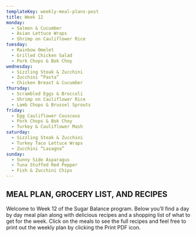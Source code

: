 ```yaml
---
templateKey: weekly-meal-plans-post
title: Week 12
monday:
  - Salmon & Cucumber
  - Asian Lettuce Wraps
  - Shrimp on Cauliflower Rice
tuesday:
  - Rainbow Omelet
  - Grilled Chicken Salad
  - Pork Chops & Bok Choy
wednesday:
  - Sizzling Steak & Zucchini
  - Zucchini “Pasta”
  - Chicken Breast & Cucumber
thursday:
  - Scrambled Eggs & Broccoli
  - Shrimp on Cauliflower Rice
  - Lamb Chops & Brussel Sprouts
friday:
  - Egg Cauliflower Couscous
  - Pork Chops & Bok Choy
  - Turkey & Cauliflower Mash
saturday:
  - Sizzling Steak & Zucchini
  - Turkey Taco Lettuce Wraps
  - Zucchini “Lasagna”
sunday:
  - Sunny Side Asparagus
  - Tuna Stuffed Red Pepper
  - Fish & Zucchini Chips
---
```


## MEAL PLAN, GROCERY LIST, AND RECIPES

Welcome to Week 12 of the Sugar Balance program. Below you’ll find a day by day meal plan along with delicious recipes and a shopping list of what to get for the week. Click on the meals to see the full recipes and feel free to print out the weekly plan by clicking the Print PDF icon.

